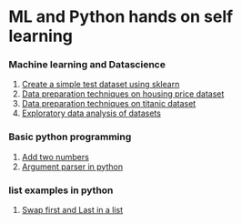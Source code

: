 # ML and Python hands on self learning

### Machine learning and Datascience

<ol>
  <li><a href="https://github.com/amohan601/LearningMLAndPython/blob/main/ml/createtestdataset.ipynb">Create a simple test dataset using sklearn</a></li>
  <li><a href="https://github.com/amohan601/LearningMLAndPython/blob/main/ml/datapreparation-housing-price.ipynb">Data preparation techniques on housing price dataset</a></li>
  <li><a href="https://github.com/amohan601/LearningMLAndPython/blob/main/ml/datapreparation-titanic.ipynb">Data preparation techniques on titanic dataset</a></li>
  <li><a href="https://github.com/amohan601/LearningMLAndPython/blob/main/ml/Exploratory-data-analysis.ipynb">Exploratory data analysis of datasets</a></li>
</ol>  

### Basic python programming
<ol>
  <li><a href="https://github.com/amohan601/LearningMLAndPython/blob/main/pythonprograms/addtwonumbers.py">Add two numbers</a></li>
  <li><a href="https://github.com/amohan601/LearningMLAndPython/blob/main/pythonprograms/ArgumentParserExample.py">Argument parser in python</a>
</ol>  

### list examples in python
  <ol>
    <li><a href="https://github.com/amohan601/LearningMLAndPython/blob/main/pythonprograms/SwapFirstAndLastInList.py">Swap first and Last in a list</a></li>
  </ol>